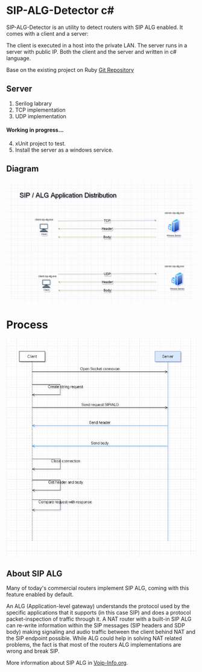 # SIP-ALG-Detector c#

SIP-ALG-Detector is an utility to detect routers with SIP ALG enabled. It comes with a client and a server:

The client is executed in a host into the private LAN.
The server runs in a server with public IP.
Both the client and the server and written in c# language.

Base on the existing project on Ruby
[Git Repository](https://github.com/ibc/sip-alg-detector)

## Server

1. Serilog labrary
2. TCP implementation
3. UDP implementation

<h4> Working in progress... </h4>

4. xUnit project to test.
5. Install the server as a windows service.

## Diagram

![alt text](Documents\img\Diagram-Diagram.drawio.png "Application distribution")

# Process
![alt text](Documents\img\Diagram-Process.drawio.png "Application distribution")

## About SIP ALG

Many of today's commercial routers implement SIP ALG, coming with this feature enabled by default.

An ALG (Application-level gateway) understands the protocol used by the specific applications that it supports (in this case SIP) and does a protocol packet-inspection of traffic through it. A NAT router with a built-in SIP ALG can re-write information within the SIP messages (SIP headers and SDP body) making signaling and audio traffic between the client behind NAT and the SIP endpoint possible. While ALG could help in solving NAT related problems, the fact is that most of the routers ALG implementations are wrong and break SIP.

More information about SIP ALG in [Voip-Info.org](http://www.voip-info.org/wiki/view/Routers+SIP+ALG).

